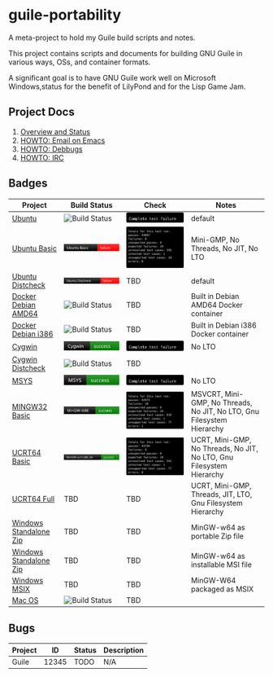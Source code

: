 # guile-portability
A meta-project to hold my Guile build scripts and notes.

This project contains scripts and documents for building GNU Guile in
various ways, OSs, and container formats.

A significant goal is to have GNU Guile work well on Microsoft
Windows,status for the benefit of LilyPond and for the Lisp Game Jam.

## Project Docs

1. [Overview and Status](docs/overview.md)
2. [HOWTO: Email on Emacs](docs/email.md)
3. [HOWTO: Debbugs](docs/debbugs.md)
4. [HOWTO: IRC](docs/irc.md)

## Badges

| Project                                                                                                | Build Status                                                                                                                               | Check                                                                                                                                        | Notes                                                                  |
|--------------------------------------------------------------------------------------------------------|--------------------------------------------------------------------------------------------------------------------------------------------|----------------------------------------------------------------------------------------------------------------------------------------------|------------------------------------------------------------------------|
| [Ubuntu](https://github.com/spk121/guile-portability/actions/workflows/ubuntu.yml)                     | ![Build Status](https://raw.githubusercontent.com/spk121/badges/master/spk121/guile-portability/master/ubuntu-default.svg?sanitize=true)   | ![Check](https://raw.githubusercontent.com/spk121/badges/master/spk121/guile-portability/master/ubuntu-default-check.svg?sanitize=true)      | default                                                                |
| [Ubuntu Basic](https://github.com/spk121/guile-portability/actions/workflows/ubuntu.yml)               | ![Build Status](https://raw.githubusercontent.com/spk121/badges/master/spk121/guile-portability/master/ubuntu-basic.svg?sanitize=true)     | ![Check](https://raw.githubusercontent.com/spk121/badges/master/spk121/guile-portability/master/ubuntu-basic-check.svg?sanitize=true)        | Mini-GMP, No Threads, No JIT, No LTO                                   |
| [Ubuntu Distcheck](https://github.com/spk121/guile-portability/actions/workflows/ubuntu-distcheck.yml) | ![Build Status](https://raw.githubusercontent.com/spk121/badges/master/spk121/guile-portability/master/ubuntu_distcheck.svg?sanitize=true) | TBD                                                                                                                                          | default                                                                |
| [Docker Debian AMD64](https://github.com/spk121/guile-portability/actions/workflows/docker-amd64.yml)  | ![Build Status](https://github.com/spk121/guile-portability/actions/workflows/docker-amd64.yml/badge.svg)                                  | TBD                                                                                                                                          | Built in Debian AMD64 Docker container                                 |
| [Docker Debian i386](https://github.com/spk121/guile-portability/actions/workflows/docker-i386.yml)    | ![Build Status](https://github.com/spk121/guile-portability/actions/workflows/docker-i386.yml/badge.svg)                                   | TBD                                                                                                                                          | Built in Debian i386 Docker container                                  |
| [Cygwin](https://github.com/spk121/guile-portability/actions/workflows/cygwin.yml)                     | ![Build Status](https://raw.githubusercontent.com/spk121/badges/master/spk121/guile-portability/master/cygwin.svg?sanitize=true)           | ![Check](https://raw.githubusercontent.com/spk121/badges/master/spk121/guile-portability/master/cygwin-check.svg?sanitize=true)              | No LTO                                                                 |
| [Cygwin Distcheck](https://github.com/spk121/guile-portability/actions/workflows/cygwin-distcheck.yml) | ![Build Status](https://raw.githubusercontent.com/spk121/badges/master/spk121/guile-portability/master/cygwin_distcheck.svg?sanitize=true) | TBD                                                                                                                                          |                                                                        |
| [MSYS](https://github.com/spk121/guile-portability/actions/workflows/msys.yml)                         | ![Build Status](https://raw.githubusercontent.com/spk121/badges/master/spk121/guile-portability/master/msys.svg?sanitize=true)             | ![Check](https://raw.githubusercontent.com/spk121/badges/master/spk121/guile-portability/master/msys-check.svg?sanitize=true)                | No LTO                                                                 |
| [MINGW32 Basic](https://github.com/spk121/guile-portability/actions/workflows/mingw.yml)               | ![Build Status](https://raw.githubusercontent.com/spk121/badges/master/spk121/guile-portability/master/mingw-i686.svg?sanitize=true)       | ![Check](https://raw.githubusercontent.com/spk121/badges/master/spk121/guile-portability/master/mingw-i686-check.svg?sanitize=true)          | MSVCRT, Mini-GMP, No Threads, No JIT, No LTO, Gnu Filesystem Hierarchy |
| [UCRT64 Basic](https://github.com/spk121/guile-portability/actions/workflows/mingw.yml)                | ![Build Status](https://raw.githubusercontent.com/spk121/badges/master/spk121/guile-portability/master/mingw-ucrt-x86_64.svg?sanitize=true)| ![Check](https://raw.githubusercontent.com/spk121/badges/master/spk121/guile-portability/master/mingw-ucrt-x86_64-check.svg?sanitize=true)   | UCRT, Mini-GMP, No Threads, No JIT, No LTO, Gnu Filesystem Hierarchy   |
| [UCRT64 Full]()                                                                                        | TBD                                                                                                                                        | TBD                                                                                                                                          | UCRT, Mini-GMP, Threads, JIT, LTO, Gnu Filesystem Hierarchy            |
| [Windows Standalone Zip]()                                                                             | TBD                                                                                                                                        | TBD                                                                                                                                          | MinGW-w64 as portable Zip file                                         |
| [Windows Standalone Zip]()                                                                             | TBD                                                                                                                                        | TBD                                                                                                                                          | MinGW-w64 as installable MSI file                                      |
| [Windows MSIX]()                                                                                       | TBD                                                                                                                                        | TBD                                                                                                                                          | MinGW-W64 packaged as MSIX                                             |
| [Mac OS](https://github.com/spk121/guile-portability/actions/workflows/macos.yml)                      | ![Build Status](https://github.com/spk121/guile-portability/actions/workflows/macos.yml/badge.svg)                                         | TBD                                                                                                                                          |                                                                        |

## Bugs

| Project | ID | Status | Description |
|---------|----|--------|-------------|
| Guile   | 12345 | TODO | N/A |
